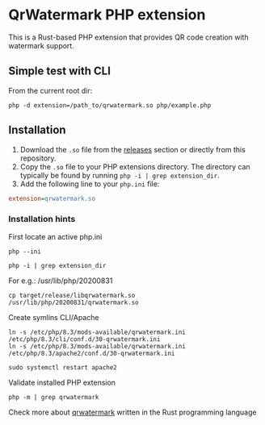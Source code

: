 # QrWatermark PHP extension

This is a Rust-based PHP extension that provides QR code creation with watermark support.

## Simple test with CLI
From the current root dir:

```
php -d extension=/path_to/qrwatermark.so php/example.php
```

## Installation

1. Download the `.so` file from the [releases](https://github.com/yourusername/my_php_extension/releases) section or directly from this repository.
2. Copy the `.so` file to your PHP extensions directory. The directory can typically be found by running `php -i | grep extension_dir`.
3. Add the following line to your `php.ini` file:

```ini
extension=qrwatermark.so
```

### Installation hints

First locate an active php.ini

```
php --ini
```

```
php -i | grep extension_dir
```

For e.g.: /usr/lib/php/20200831

```
cp target/release/libqrwatermark.so /usr/lib/php/20200831/qrwatermark.so
```

Create symlins CLI/Apache

```
ln -s /etc/php/8.3/mods-available/qrwatermark.ini /etc/php/8.3/cli/conf.d/30-qrwatermark.ini
ln -s /etc/php/8.3/mods-available/qrwatermark.ini /etc/php/8.3/apache2/conf.d/30-qrwatermark.ini
```

```
sudo systemctl restart apache2
````

Validate installed PHP extension
```
php -m | grep qrwatermark
```

Check more about [qrwatermark](https://github.com/hlsxx/qrwatermark) written in the Rust programming language
